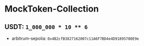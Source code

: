 # MockToken-Collection


## USDT: ``1_000_000 * 10 ** 6``
- arbitrum-sepolia: ``0x4B2cfB3827162007c11A6F7BD4e4D91895780E9e``
